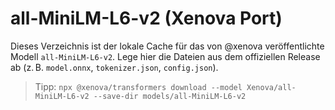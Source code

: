 # all-MiniLM-L6-v2 (Xenova Port)

Dieses Verzeichnis ist der lokale Cache für das von @xenova veröffentlichte Modell `all-MiniLM-L6-v2`. 
Lege hier die Dateien aus dem offiziellen Release ab (z. B. `model.onnx`, `tokenizer.json`, `config.json`).

> Tipp: `npx @xenova/transformers download --model Xenova/all-MiniLM-L6-v2 --save-dir models/all-MiniLM-L6-v2`
